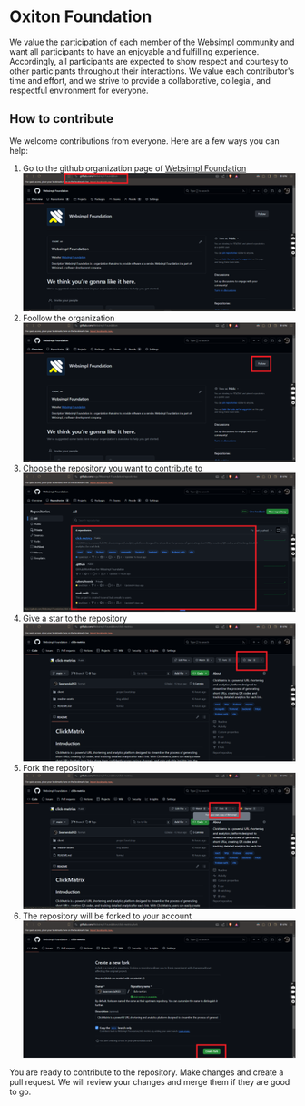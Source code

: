 # Oxiton Foundation
We value the participation of each member of the Websimpl community and want all participants to have an enjoyable and fulfilling experience. Accordingly, all participants are expected to show respect and courtesy to other participants throughout their interactions. We value each contributor's time and effort, and we strive to provide a collaborative, collegial, and respectful environment for everyone.


## How to contribute
We welcome contributions from everyone. Here are a few ways you can help:

1. Go to the github organization page of [Websimpl Foundation](https://github.com/Websimpl-Foundation)
   ![Oxiton Foundation](./assets/sc1.png)
2. Foollow the organization
   ![Oxiton Foundation](./assets/sc2.png)
3. Choose the repository you want to contribute to
   ![Oxiton Foundation](./assets/sc3.png)
4. Give a star to the repository
   ![Oxiton Foundation](./assets/sc4.png)
5. Fork the repository
    ![Oxiton Foundation](./assets/sc5.png)
6. The repository will be forked to your account
    ![Oxiton Foundation](./assets/sc6.png)

You are ready to contribute to the repository. Make changes and create a pull request. We will review your changes and merge them if they are good to go.
